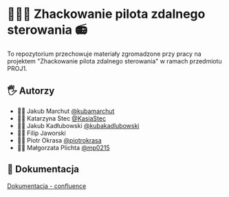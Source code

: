 # 🕵🏻‍♂️ Zhackowanie pilota zdalnego sterowania 📻

To repozytorium przechowuje materiały zgromadzone przy pracy na projektem "Zhackowanie pilota zdalnego sterowania" w ramach przedmiotu PROJ1.


## 🖐️ Autorzy

- 👨‍💻 Jakub Marchut [@kubamarchut](https://www.github.com/kubamarchut)
- 👩‍🏫 Katarzyna Stec [@KasiaStec](https://www.github.com/KasiaStec)
- 👷‍♂️ Jakub Kadłubowski [@kubakadlubowski](https://www.github.com/kadlub)
- 👷‍♂️ Filip Jaworski
- 👷‍♂️ Piotr Okrasa [@piotrokrasa](https://www.github.com/piotrokrasa)
- 👷‍♀️ Małgorzata Plichta [@mp0215](https://github.com/mp0215)


## 📃 Dokumentacja

[Dokumentacja - confluence](https://katarzyna-stec.atlassian.net/l/cp/1TW1domx)
